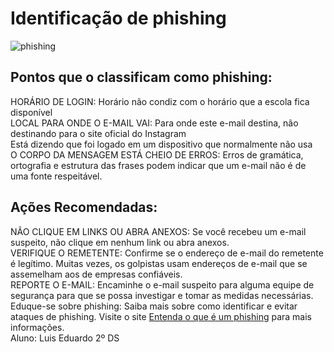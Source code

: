<h1>Identificação de phishing</h1>

![phishing](https://github.com/user-attachments/assets/a1fac849-aac0-4b5f-9dfa-f1c30dfb0967)


<h2>Pontos que o classificam como phishing:</h2> 
<p>
HORÁRIO DE LOGIN: Horário não condiz com o horário que a escola fica disponível 
<br>
LOCAL PARA ONDE O E-MAIL VAI: Para onde este e-mail destina, não destinando para o site oficial do Instagram 
<br>
Está dizendo que foi logado em um dispositivo que normalmente não usa 
<br>
O CORPO DA MENSAGEM ESTÁ CHEIO DE ERROS: Erros de gramática, ortografia e estrutura das frases podem indicar que um e-mail não é de uma fonte respeitável. 
</p>
<h2>Ações Recomendadas:</h2> 
<p>
NÃO CLIQUE EM LINKS OU ABRA ANEXOS: Se você recebeu um e-mail 	suspeito, não clique em nenhum link ou abra anexos. 
<br>
VERIFIQUE O REMETENTE: Confirme se o endereço de e-mail do remetente é legítimo. Muitas vezes, os golpistas usam endereços de e-mail que se assemelham aos de empresas confiáveis.  	 
<br>
REPORTE O E-MAIL: Encaminhe o e-mail suspeito para alguma equipe de segurança para que se possa investigar e tomar as medidas necessárias. 
<br>
Eduque-se sobre phishing: Saiba mais sobre como identificar e evitar ataques de phishing. Visite o site <a href="https://www.cloudflare.com/pt-br/learning/email-security/how-to-prevent-phishing/">Entenda o que é um phishing</a> para mais informações.
<br>
Aluno: Luis Eduardo 2º DS
</p>
